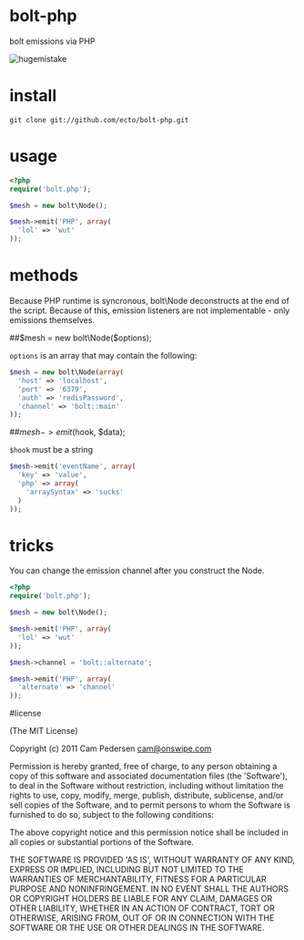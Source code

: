 # bolt-php

bolt emissions via PHP

![hugemistake](http://i.imgur.com/89zHS.gif)

# install

    git clone git://github.com/ecto/bolt-php.git

# usage

````php
<?php
require('bolt.php');

$mesh = new bolt\Node();

$mesh->emit('PHP', array(
  'lol' => 'wut'
));
````

# methods

Because PHP runtime is syncronous, bolt\Node deconstructs at the end of the script. Because of this, emission listeners are not implementable - only emissions themselves.

##$mesh = new bolt\Node($options);

`options` is an array that may contain the following:

````php
$mesh = new bolt\Node(array(
  'host' => 'localhost',
  'port' => '6379',
  'auth' => 'redisPassword',
  'channel' => 'bolt::main'
));
````

##$mesh->emit($hook, $data);

`$hook` must be a string

````php
$mesh->emit('eventName', array(
  'key' => 'value',
  'php' => array(
    'arraySyntax' => 'sucks'
  )
));
````

# tricks

You can change the emission channel after you construct the Node.

````php
<?php
require('bolt.php');

$mesh = new bolt\Node();

$mesh->emit('PHP', array(
  'lol' => 'wut'
));

$mesh->channel = 'bolt::alternate';

$mesh->emit('PHP', array(
  'alternate' => 'channel'
));
````

#license

(The MIT License)

Copyright (c) 2011 Cam Pedersen <cam@onswipe.com>

Permission is hereby granted, free of charge, to any person obtaining a copy of this software and associated documentation files (the 'Software'), to deal in the Software without restriction, including without limitation the rights to use, copy, modify, merge, publish, distribute, sublicense, and/or sell copies of the Software, and to permit persons to whom the Software is furnished to do so, subject to the following conditions:

The above copyright notice and this permission notice shall be included in all copies or substantial portions of the Software.

THE SOFTWARE IS PROVIDED 'AS IS', WITHOUT WARRANTY OF ANY KIND, EXPRESS OR IMPLIED, INCLUDING BUT NOT LIMITED TO THE WARRANTIES OF MERCHANTABILITY, FITNESS FOR A PARTICULAR PURPOSE AND NONINFRINGEMENT. IN NO EVENT SHALL THE AUTHORS OR COPYRIGHT HOLDERS BE LIABLE FOR ANY CLAIM, DAMAGES OR OTHER LIABILITY, WHETHER IN AN ACTION OF CONTRACT, TORT OR OTHERWISE, ARISING FROM, OUT OF OR IN CONNECTION WITH THE SOFTWARE OR THE USE OR OTHER DEALINGS IN THE SOFTWARE.

